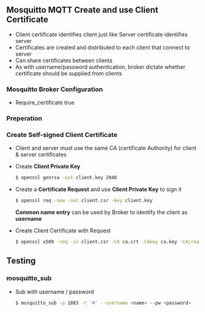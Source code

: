 ## Mosquitto MQTT Create and use Client Certificate

* Client certificate identifies client just like Server certificate identifies server
* Certificates are created and distributed to each client that connect to server
* Can share certificates between clients
* As with username/password authentication, broker dictate whether certificate should be supplied from clients

### Mosquitto Broker Configuration

* Require_certificate true



### Preperation



### Create Self-signed Client Certificate

* Client and server must use the same CA (certificate Authority) for client & server certificates

* Create **Client Private Key**

  ```bash
  $ openssl genrsa -out client.key 2048
  ```

  

* Create a **Certificate Request** and use **Client Private Key** to sign it

  ```bash
  $ openssl req -new -out client.csr -key client.key
  ```

  **Common name entry** can be used by Broker to identify the client as **username**

* Create Client Certificate with Request

  ```bash
  $ openssl x509 -req -in client.csr -CA ca.crt -CAkey ca.key -CAcreateserial -out client.crt -days 3650
  ```

  

## Testing

### mosquitto_sub 

* Sub with username / password

  ```bash
  $ mosquitto_sub -p 1883 -t '#' --username <name> --pw <password>
  ```

  